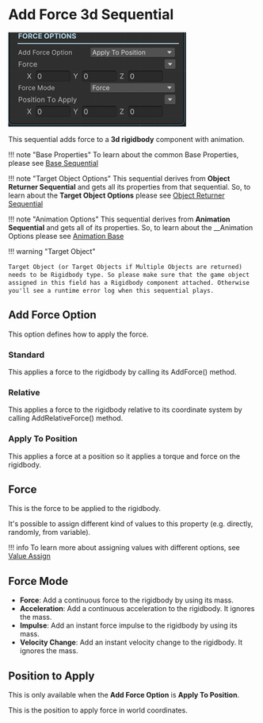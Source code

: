 # Add Force 3d Sequential

![Add Force](../../img/sequential_rigidbodyaddforce3d.jpg)

This sequential adds force to a __3d rigidbody__ component with animation.

!!! note "Base Properties"
    To learn about the common Base Properties, please see [Base Sequential](../sequential_base.md)

!!! note "Target Object Options"
    This sequential derives from __Object Returner Sequential__ and gets all its properties from that sequential. So, to learn about the __Target Object Options__ please see [Object Returner Sequential](../sequentialobjectreturner/index.md)

!!! note "Animation Options"
    This sequential derives from __Animation Sequential__ and gets all of its properties. So, to learn about the __Animation Options please see [Animation Base](index.md)

!!! warning "Target Object"
 
    Target Object (or Target Objects if Multiple Objects are returned) needs to be Rigidbody type. So please make sure that the game object assigned in this field has a Rigidbody component attached. Otherwise you'll see a runtime error log when this sequential plays.

## Add Force Option

This option defines how to apply the force.

### Standard

This applies a force to the rigidbody by calling its AddForce() method.

### Relative

This applies a force to the rigidbody relative to its coordinate system by calling AddRelativeForce() method.

### Apply To Position

This applies a force at a position so it applies a torque and force on the rigidbody.

## Force

This is the force to be applied to the rigidbody.

It's possible to assign different kind of values to this property (e.g. directly, randomly, from variable).


!!! info
    To learn more about assigning values with different options, see [Value Assign](../../valueassign.md)
 

## Force Mode

* __Force__: Add a continuous force to the rigidbody by using its mass.
* __Acceleration__: Add a continuous acceleration to the rigidbody. It ignores the mass.
* __Impulse__: Add an instant force impulse to the rigidbody by using its mass.
* __Velocity Change__: Add an instant velocity change to the rigidbody. It ignores the mass.

## Position to Apply

This is only available when the __Add Force Option__ is __Apply To Position__.

This is the position to apply force in world coordinates.

